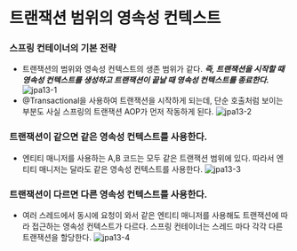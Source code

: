 # 트랜잭션 범위의 영속성 컨텍스트

### 스프링 컨테이너의 기본 전략
- 트랜잭션의 범위와 영속성 컨텍스트의 생존 범위가 같다. ***즉, 트랜잭션을 시작할 때 영속성 컨텍스트를 생성하고 트랜잭션이 끝날 때 영속성 컨텍스트를 종료한다.***
![jpa13-1](https://user-images.githubusercontent.com/22884224/210138495-a1d430d9-5f62-431f-9001-485bb213b49e.png)
- @Transactional을 사용하여 트랜잭션을 시작하게 되는데, 단순 호출처럼 보이는 부분도 사실 스프링의 트랜잭션 AOP가 먼저 작동하게 된다.
![jpa13-2](https://user-images.githubusercontent.com/22884224/210138500-054a0fbc-a785-4c60-9bdb-54a163fa9aa3.png)

### 트랜잭션이 같으면 같은 영속성 컨텍스트를 사용한다.
- 엔티티 매니저를 사용하는 A,B 코드는 모두 같은 트랜잭션 범위에 있다. 따라서 엔티티 매니저는 달라도 같은 영속성 컨텍스트를 사용한다.
![jpa13-3](https://user-images.githubusercontent.com/22884224/210138611-a50316af-1bc8-416c-9b6f-09ca5dfd0ca8.png)

### 트랜잭션이 다르면 다른 영속성 컨텍스트를 사용한다.
- 여러 스레드에서 동시에 요청이 와서 같은 엔티티 매니저를 사용해도 트랜잭션에 따라 접근하는 영속성 컨텍스트가 다르다. 스프링 컨테이너는 스레드 마다 각각 다른 트랜잭션을 할당한다.
![jpa13-4](https://user-images.githubusercontent.com/22884224/210138629-0a280c2b-d815-41ac-8228-2b9809ac110d.png)
